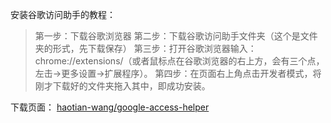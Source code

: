 
安装谷歌访问助手的教程：

> 第一步：下载谷歌浏览器
> 第二步：下载谷歌访问助手文件夹（这个是文件夹的形式，先下载保存）
> 第三步：打开谷歌浏览器输入：chrome://extensions/（或者鼠标点在谷歌浏览器的右上方，会有三个点，左击-\>更多设置-\>扩展程序）。
> 第四步：在页面右上角点击开发者模式，将刚才下载好的文件夹拖入其中，即成功安装。

下载页面： [haotian-wang/google-access-helper][1]





[1]:	https://github.com/haotian-wang/google-access-helper "谷歌访问助手"